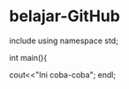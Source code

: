 # belajar-GitHub

include<iostream>
using namespace std;

int main(){

cout<<"Ini coba-coba"; endl;
